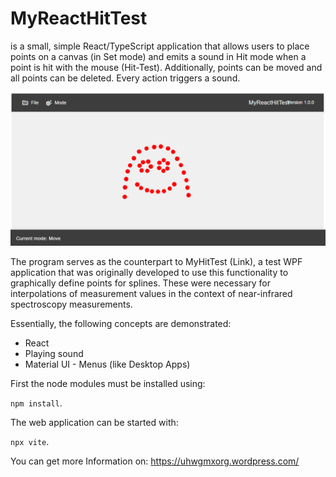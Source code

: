 # MyReactHitTest

is a small, simple React/TypeScript application that allows users to place points on a canvas (in Set mode) and emits a sound in Hit mode when a point is hit with the mouse (Hit-Test). Additionally, points can be moved and all points can be deleted. Every action triggers a sound.

![img](https://github.com/uhwgmxorg/MyReactHitTest.node/blob/master/Doc/98_1.png)

The program serves as the counterpart to MyHitTest (Link), a test WPF application that was originally developed to use this functionality to graphically define points for splines. These were necessary for interpolations of measurement values in the context of near-infrared spectroscopy measurements.

Essentially, the following concepts are demonstrated:

- React
- Playing sound
- Material UI - Menus (like Desktop Apps)


First the node modules must be installed using: 

`npm install`.

The web application can be started with: 

`npx vite`. 

You can get more Information on: https://uhwgmxorg.wordpress.com/
